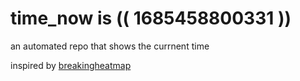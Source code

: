 # time_now is (( 1685458800331 ))

an automated repo that shows the currnent time

inspired by [breakingheatmap](https://github.com/breakingheatmap/breakingheatmap)
